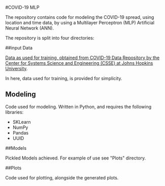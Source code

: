 #COVID-19 MLP

The repository contains code for modeling the COVID-19 spread, using location and time data, by using a Multilayer Perceptron (MLP) Artificial Neural Network (ANN).

The repository is split into four directories:

##input Data

[Data as used for training, obtained from COVID-19 Data Repository by the Center for Systems Science and Engineering (CSSE) at Johns Hopkins University](https://github.com/CSSEGISandData/COVID-19).

In here, data used for training, is provided for simplicity.

## Modeling

Code used for modeling. Written in Python, and requires the following libraries:

* SKLearn
* NumPy
* Pandas
* UUID

##Models

Pickled Models achieved. For example of use see "Plots" directory.

##Plots

Code used for plotting, alongside the generated plots.
